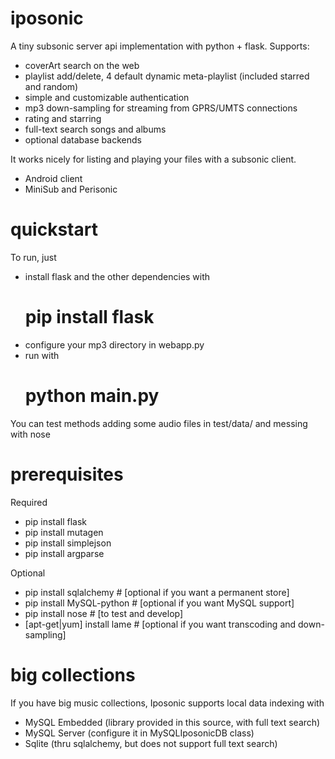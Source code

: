 iposonic
========

A tiny subsonic server api implementation with python + flask.
Supports:
 * coverArt search on the web
 * playlist add/delete, 4 default dynamic meta-playlist (included starred and random)
 * simple and customizable authentication
 * mp3 down-sampling for streaming from GPRS/UMTS connections
 * rating and starring
 * full-text search songs and albums
 * optional database backends 
  
It works nicely for listing and playing your files with a subsonic client.
 * Android client
 * MiniSub and Perisonic

quickstart
==========
To run, just 
 * install flask and the other dependencies with
	# pip install flask
 * configure your mp3 directory in webapp.py
 * run with
	# python main.py


You can test methods adding some audio files in test/data/ and messing with nose


prerequisites
============
Required
 * pip install flask
 * pip install mutagen
 * pip install simplejson
 * pip install argparse

Optional
 * pip install sqlalchemy 	# [optional if you want a permanent store]
 * pip install MySQL-python 	# [optional if you want MySQL support]
 * pip install nose 		# [to test and develop]
 * [apt-get|yum] install lame   # [optional if you want transcoding and down-sampling]

big collections
===============

If you have big music collections, Iposonic supports local data indexing with
 * MySQL Embedded 	(library provided in this source, with full text search)
 * MySQL Server 	(configure it in MySQLIposonicDB class)
 * Sqlite		(thru sqlalchemy, but does not support full text search)
